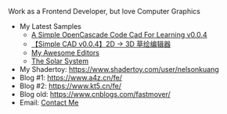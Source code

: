 Work as a Frontend Developer, but love Computer Graphics
- My Latest Samples
  - [A Simple OpenCascade Code Cad For Learning v0.0.4](https://www.ms5.cn/)
  - [【Simple CAD v0.0.4】2D -> 3D 草绘编辑器](https://www.kt5.cn/simple-cad/)
  - [My Awesome Editors](https://www.kt5.cn/my-editor/)
  - [The Solar System](https://www.kt5.cn/3d-world/)
- My Shadertoy: https://www.shadertoy.com/user/nelsonkuang
- Blog #1: https://www.a4z.cn/fe/
- Blog #2: https://www.kt5.cn/fe/
- Blog old: https://www.cnblogs.com/fastmover/
- Email: [Contact Me](mailto:kbl_1794@qq.com)
